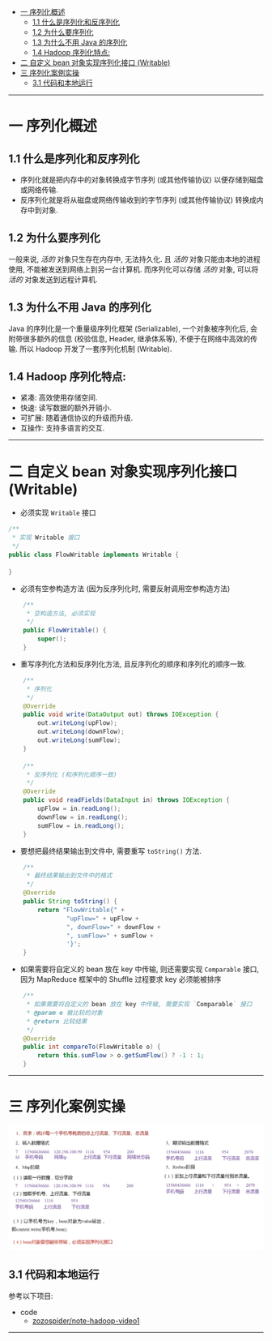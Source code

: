 
- [一 序列化概述](#一-序列化概述)
    - [1.1 什么是序列化和反序列化](#11-什么是序列化和反序列化)
    - [1.2 为什么要序列化](#12-为什么要序列化)
    - [1.3 为什么不用 Java 的序列化](#13-为什么不用-java-的序列化)
    - [1.4 Hadoop 序列化特点:](#14-hadoop-序列化特点)
- [二 自定义 bean 对象实现序列化接口 (Writable)](#二-自定义-bean-对象实现序列化接口-writable)
- [三 序列化案例实操](#三-序列化案例实操)
    - [3.1 代码和本地运行](#31-代码和本地运行)

---

# 一 序列化概述

## 1.1 什么是序列化和反序列化

- 序列化就是把内存中的对象转换成字节序列 (或其他传输协议) 以便存储到磁盘或网络传输.
- 反序列化就是将从磁盘或网络传输收到的字节序列 (或其他传输协议) 转换成内存中到对象.

## 1.2 为什么要序列化

一般来说, _活的_ 对象只生存在内存中, 无法持久化. 且 _活的_ 对象只能由本地的进程使用, 不能被发送到网络上到另一台计算机. 而序列化可以存储 _活的_ 对象, 可以将 _活的_ 对象发送到远程计算机.

## 1.3 为什么不用 Java 的序列化

Java 的序列化是一个重量级序列化框架 (Serializable), 一个对象被序列化后, 会附带很多额外的信息 (校验信息, Header, 继承体系等), 不便于在网络中高效的传输. 所以 Hadoop 开发了一套序列化机制 (Writable).

## 1.4 Hadoop 序列化特点:

- 紧凑: 高效使用存储空间.
- 快速: 读写数据的额外开销小.
- 可扩展: 随着通信协议的升级而升级.
- 互操作: 支持多语言的交互.

---

# 二 自定义 bean 对象实现序列化接口 (Writable)

- 必须实现 `Writable` 接口

```java
/**
 * 实现 Writable 接口
 */
public class FlowWritable implements Writable {

}
```

- 必须有空参构造方法 (因为反序列化时, 需要反射调用空参构造方法)

```java
    /**
     * 空构造方法, 必须实现
     */
    public FlowWritable() {
        super();
    }
```

- 重写序列化方法和反序列化方法, 且反序列化的顺序和序列化的顺序一致.

```java
    /**
     * 序列化
     */
    @Override
    public void write(DataOutput out) throws IOException {
        out.writeLong(upFlow);
        out.writeLong(downFlow);
        out.writeLong(sumFlow);
    }

    /**
     * 反序列化 (和序列化顺序一致)
     */
    @Override
    public void readFields(DataInput in) throws IOException {
        upFlow = in.readLong();
        downFlow = in.readLong();
        sumFlow = in.readLong();
    }
```

- 要想把最终结果输出到文件中, 需要重写 `toString()` 方法.

```java
    /**
     * 最终结果输出到文件中的格式
     */
    @Override
    public String toString() {
        return "FlowWritable{" +
                "upFlow=" + upFlow +
                ", downFlow=" + downFlow +
                ", sumFlow=" + sumFlow +
                '}';
    }
```

- 如果需要将自定义的 bean 放在 key 中传输, 则还需要实现 `Comparable` 接口, 因为 MapReduce 框架中的 Shuffle 过程要求 key 必须能被排序

```java
    /**
     * 如果需要将自定义的 bean 放在 key 中传输, 需要实现 `Comparable` 接口
     * @param o 被比较的对象
     * @return 比较结果
     */
    @Override
    public int compareTo(FlowWritable o) {
        return this.sumFlow > o.getSumFlow() ? -1 : 1;
    }
```

---

# 三 序列化案例实操

![image](https://github.com/zozospider/note/blob/master/data-system/Hadoop/Hadoop-video1-Hadoop%E5%BA%8F%E5%88%97%E5%8C%96/%E5%BA%8F%E5%88%97%E5%8C%96%E6%A1%88%E4%BE%8B%E5%88%86%E6%9E%90.png?raw=true)

## 3.1 代码和本地运行

参考以下项目:

- code
  - [zozospider/note-hadoop-video1](https://github.com/zozospider/note-hadoop-video1)

---
